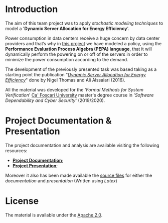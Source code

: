 # Introduction
The aim of this team project was to apply *stochastic modeling techniques* to model a '**Dynamic Server Allocation for Energy Efficiency**'. 

Power consumption in data centers receive a huge concern by data center providers and that’s why in [this project](Project%20Documentation.pdf) we have modeled a policy, using the **Performance Evaluation Process Algebra (PEPA) language**, that it will dynamically perform the powering on or off of the servers in order to minimize the power consumption according to the demand.

The development of the previously presented task was based taking as a starting point the publication "[*Dynamic Server Allocation for Energy Efficiency*](A%20Dynamic%20Server%20Allocation%20for%20Energy%20Efficiency.pdf)" done by Nigel Thomas and Ali Alssaiari (2016).

All the material was developed for the '*Formal Methods for System Verification*' [Ca' Foscari University](https://www.unive.it) master's degree course in '*Software Dependability and Cyber Security*' (2019/2020).

# Project Documentation & Presentation
The project documentation and analysis are available visiting the following resources:

* [**Project Documentation**](Project%20Documentation.pdf);
* [**Project Presentation**](Project%20Presentation.pdf);

Moreover it also has been made available the [source files](Source/) for either the *documentation* and *presentation* (Written using *Latex*)

# License
The material is available under the [Apache 2.0](https://github.com/FabioDainese/Formal_Methods_for_System_Verification/blob/master/LICENSE).
